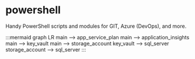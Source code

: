 # powershell
Handy PowerShell scripts and modules for GIT, Azure (DevOps), and more.

:::mermaid
graph LR
  main --> app_service_plan
  main --> application_insights
  main --> key_vault
  main --> storage_account
  key_vault --> sql_server
  storage_account --> sql_server
:::
